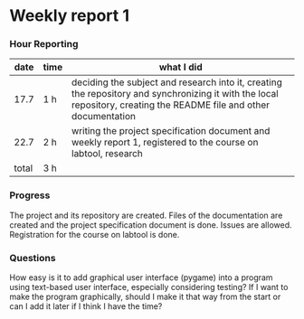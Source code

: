 # Weekly report 1

### Hour Reporting
| **date** | **time** | **what I did** 
| --------- | -------- | ------------- 
| 17.7 | 1 h | deciding the subject and research into it, creating the repository and synchronizing it with the local repository, creating the README file and other documentation
| 22.7 | 2 h | writing the project specification document and weekly report 1, registered to the course on labtool, research
| total | 3 h

### Progress
The project and its repository are created. Files of the documentation are created and the project specification document is done. Issues are allowed. Registration for the course on labtool is done.

### Questions
How easy is it to add graphical user interface (pygame) into a program using text-based user interface, especially considering testing? If I want to make the program graphically, should I make it that way from the start or can I add it later if I think I have the time?
